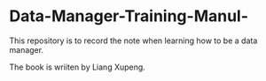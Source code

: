 # Data-Manager-Training-Manul-
This repository is to record the note when learning how to be a data manager.

The book <Data manager training manul> is wriiten by Liang Xupeng.
